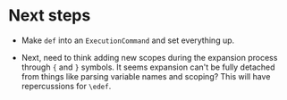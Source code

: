 # Next steps

- Make `def` into an `ExecutionCommand` and set 
    everything up.
    
- Next, need to think adding new scopes during the
    expansion process through `{` and `}` symbols.
    It seems expansion can't be fully detached
    from things like parsing variable names and
    scoping?
    This will have repercussions for `\edef`.
